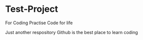 # Test-Project
For Coding Practise
Code for life


Just another respository
Github is the best place to learn coding

